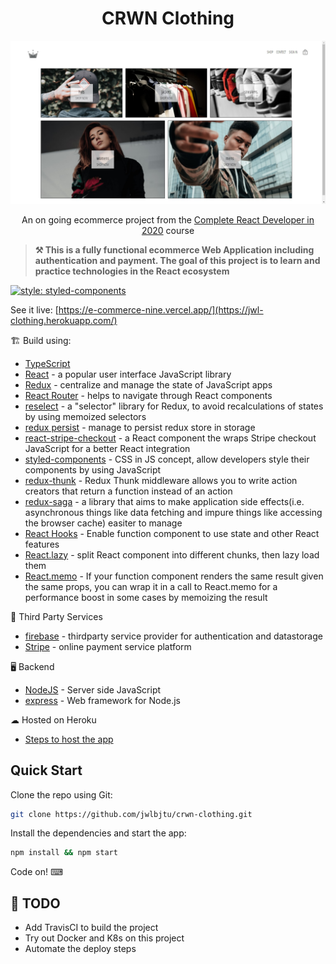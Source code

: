 <h1 align=center>CRWN Clothing</h1>

![alt e-commerce](https://github.com/taroserigano/Complete-React-Redux-Development/blob/master/Pictures/e-coomerce.jpg)

<p align=center>
An on going ecommerce project from the <a href='https://www.udemy.com/complete-react-developer-zero-to-mastery/'>Complete React Developer in 2020</a> course
</p>

> **⚒ This is a fully functional ecommerce Web Application including authentication and payment. The goal of this project is to learn and practice technologies in the React ecosystem**

[![style: styled-components](https://img.shields.io/badge/style-%F0%9F%92%85%20styled--components-orange.svg?colorB=daa357&colorA=db748e)](https://github.com/styled-components/styled-components)  

See it live: [https://e-commerce-nine.vercel.app/](https://jwl-clothing.herokuapp.com/)

🏗  Build using:

- [TypeScript](https://www.typescriptlang.org/)
- [React](https://reactjs.org/) - a popular user interface JavaScript library
- [Redux](https://redux.js.org/) - centralize and manage the state of JavaScript apps
- [React Router](https://reacttraining.com/react-router/) - helps to navigate through React components
- [reselect](https://github.com/reduxjs/reselect#motivation-for-memoized-selectors) - a "selector" library for Redux, to avoid recalculations of states by using memoized selectors
- [redux persist](https://github.com/rt2zz/redux-persist) - manage to persist redux store in storage
- [react-stripe-checkout](https://www.npmjs.com/package/react-stripe-checkout) - a React component the wraps Stripe checkout JavaScript for a better React integration
- [styled-components](https://www.styled-components.com/) - CSS in JS concept, allow developers style their components by using JavaScript
- [redux-thunk](https://www.npmjs.com/package/redux-thunk) - Redux Thunk middleware allows you to write action creators that return a function instead of an action
- [redux-saga](https://redux-saga.js.org/) - a library that aims to make application side effects(i.e. asynchronous things like data fetching and impure things like accessing the browser cache) easiter to manage
- [React Hooks](https://reactjs.org/docs/hooks-intro.html) - Enable function component to use state and other React features
- [React.lazy](https://reactjs.org/docs/code-splitting.html) - split React component into different chunks, then lazy load them
- [React.memo](https://reactjs.org/docs/react-api.html#reactmemo) - If your function component renders the same result given the same props, you can wrap it in a call to React.memo for a performance boost in some cases by memoizing the result

💈 Third Party Services

- [firebase](https://firebase.google.com/) - thirdparty service provider for authentication and datastorage
- [Stripe](https://stripe.com/) - online payment service platform

🖥 Backend
- [NodeJS](https://nodejs.org/en/) - Server side JavaScript
- [express](https://expressjs.com/) - Web framework for Node.js

☁  Hosted on Heroku
- [Steps to host the app](https://github.com/jwlbjtu/crwn-clothing/blob/master/Heroku.md)

## Quick Start

Clone the repo using Git:

```bash
git clone https://github.com/jwlbjtu/crwn-clothing.git
```

Install the dependencies and start the app:

```bash
npm install && npm start
```

Code on! ⌨ 

## 📜  TODO
* Add TravisCI to build the project
* Try out Docker and K8s on this project
* Automate the deploy steps
